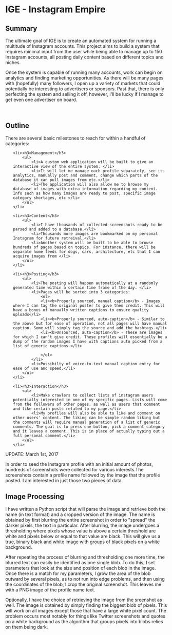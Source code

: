 # IGE - Instagram Empire

<h2>Summary</h2>
The ultimate goal of IGE is to create an automated system for running a multitude of Instagram accounts.
This project aims to build a system that requires minimal input from the user while being able to manage up to 150 Instagram accounts, all posting daily content based on different topics and niches.

Once the system is capable of running many accounts, work can begin on analytics and finding marketing opportunities. As there will be many pages with (hopefully) many followers, I open up a variety of markets that could potentially be interesting to advertisers or sponsors. Past that, there is only perfecting the system and selling it off, however, I'll be lucky if I manage to get even one advertiser on board.

<br>

<h2>Outline</h2>
There are several basic milestones to reach for within a handful of categories:
<ol>

    <li><h3>Management</h3>
        <ul>
            <li>A custom web application will be built to give an interactive view of the entire system. </li>
            <li>It will let me manage each profile separately, see its analytics, manually post and comment, change which parts of the database it can pull images from etc.</li>
            <li>The application will also allow me to browse my database of images with extra information regarding my content. Info such as how many images are ready to post, specific image category shortages, etc </li>
        </ul>
    </li>

    <li><h3>Content</h3>
        <ul>
            <li>I have thousands of collected screenshots ready to be parsed and added to a database.</li>
            <li>Thousands more images are bookmarked on my personal Instagram for future retreival.</li>
            <li>Another system will be built to be able to browse hundreds of pages based on topics. For instance, there will be separate home feeds for dogs, cars, architecture, etc that I can acquire images from </li>
        </ul>
    </li>
    
    <li><h3>Posting</h3>
        <ul>
            <li>The posting will happen automatically at a randomly generated time within a certain time frame of the day. </li>
            <li>Pages will be sorted into 3 categories:
                <ol>
                <li><b>Properly sourced, manual caption</b> - Images where I can tag the original poster to give them credit. This will have a bonus of manually written captions to ensure quality uploads</li>
                <li><b>Properly sourced, auto-caption</b> - Similar to the above but for ease of operation, not all pages will have manual caption. Some will simply tag the source and add the hashtags.</li>
                <li><b>Unsourced, auto-caption</b> - These are images for which I can't give credit. These profiles will essentially be a dump of the random images I have with captions auto picked from a list of generic captions.</li>

                </ol>        
            </li>
            <li>Possibilty of voice-to-text manual caption entry for ease of use and speed.</li>
        </ul>
    </li>
    
    <li><h3>Interaction</h3>
        <ul>
            <li>Make crawlers to collect lists of instagram users potentially interested in one of my specific pages. Lists will come from the followers of other pages, as well as users that comment and like certain posts related to my page.</li>
            <li>My profiles will also be able to like and comment on other users' content. The liking can be simple random liking but the comments will require manual generation of a list of generic comments. The goal is to press one button, pick a comment category and it leaves a comment. This is in place of actually typing out a full personal comment.</li>            
        </ul>
    </li>
    
    
</ol>





UPDATE: March 1st, 2017

In order to seed the Instagram profile with an initial amount of photos, hundreds of screenshots were collected for various interests.The screenshots contain a profile name followed by the image that the profile posted. I am interested in just those two pieces of data.

<h2>Image Processing</h2>

I have written a Python script that will parse the image and retrieve both the name (in text format) and a cropped version of the image.
The name is obtained by first blurring the entire screenshot in order to "spread" the darker pixels, the text in particular.
After blurring, the image undergoes a thresholding where pixels whose value is above a certain threshold are white and pixels below or equal to that value are black. This will give us a true, binary black and white image with groups of black pixels on a white background.

After repeating the process of blurring and thresholding one more time, the blurred text can easily be identified as one single blob. To do this, I set parameters that look at the size and position of each blob in the image. Once there is a match for my parameters, I grow the area of the blob outward by several pixels, as to not run into edge problems, and then using the coordinates of the blob, I crop the original screenshot. This leaves me with a PNG image of the profile name text.

Optionally, I have the choice of retrieving the image from the sreenshot as well. The image is obtained by simply finding the biggest blob of pixels. This will work on all images except those that have a large white pixel count. The problem occurs most notably for things like Twitter screenshots and quotes on a white background as the algorithm that groups pixels into blobs relies on them being dark.

